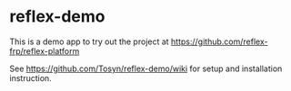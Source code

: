 # reflex-demo
This is a demo app to try out the project at https://github.com/reflex-frp/reflex-platform

See https://github.com/Tosyn/reflex-demo/wiki for setup and installation instruction.
